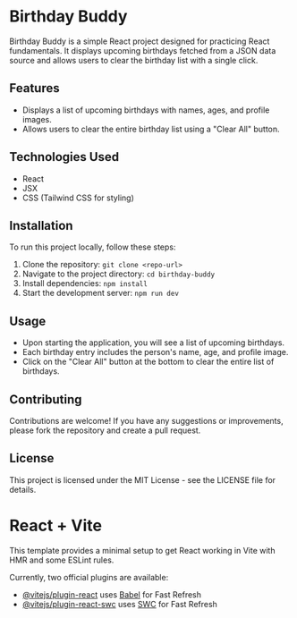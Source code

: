 # Birthday Buddy

Birthday Buddy is a simple React project designed for practicing React fundamentals. It displays upcoming birthdays fetched from a JSON data source and allows users to clear the birthday list with a single click.

## Features

- Displays a list of upcoming birthdays with names, ages, and profile images.
- Allows users to clear the entire birthday list using a "Clear All" button.

## Technologies Used

- React
- JSX
- CSS (Tailwind CSS for styling)

## Installation

To run this project locally, follow these steps:

1. Clone the repository: `git clone <repo-url>`
2. Navigate to the project directory: `cd birthday-buddy`
3. Install dependencies: `npm install`
4. Start the development server: `npm run dev`

## Usage

- Upon starting the application, you will see a list of upcoming birthdays.
- Each birthday entry includes the person's name, age, and profile image.
- Click on the "Clear All" button at the bottom to clear the entire list of birthdays.

## Contributing

Contributions are welcome! If you have any suggestions or improvements, please fork the repository and create a pull request.

## License

This project is licensed under the MIT License - see the LICENSE file for details.

# React + Vite

This template provides a minimal setup to get React working in Vite with HMR and some ESLint rules.

Currently, two official plugins are available:

- [@vitejs/plugin-react](https://github.com/vitejs/vite-plugin-react/blob/main/packages/plugin-react/README.md) uses [Babel](https://babeljs.io/) for Fast Refresh
- [@vitejs/plugin-react-swc](https://github.com/vitejs/vite-plugin-react-swc) uses [SWC](https://swc.rs/) for Fast Refresh
